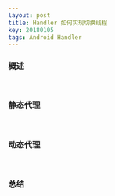 ```yaml
---
layout: post
title: Handler 如何实现切换线程
key: 20180105
tags: Android Handler
---
```


### <i class="fa fa-rebel fa-1x" aria-hidden="true"></i> 概述
&nbsp;&nbsp;&nbsp;&nbsp;&nbsp;&nbsp;&nbsp;&nbsp;

### <i class="fa fa-rebel fa-1x" aria-hidden="true"></i> 静态代理
&nbsp;&nbsp;&nbsp;&nbsp;&nbsp;&nbsp;&nbsp;&nbsp;

### <i class="fa fa-rebel fa-1x" aria-hidden="true"></i> 动态代理
&nbsp;&nbsp;&nbsp;&nbsp;&nbsp;&nbsp;&nbsp;&nbsp;

### <i class="fa fa-rebel fa-1x" aria-hidden="true"></i> 总结
&nbsp;&nbsp;&nbsp;&nbsp;&nbsp;&nbsp;&nbsp;&nbsp;

